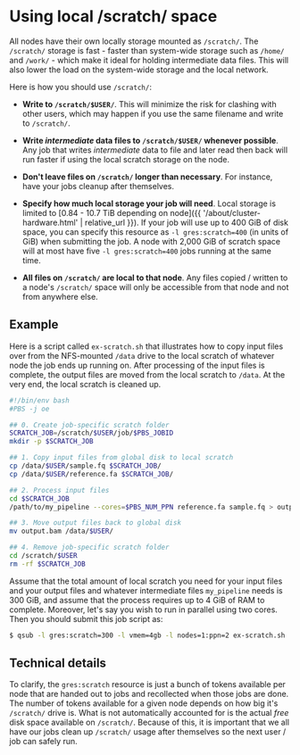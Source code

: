 # Using local /scratch/ space

All nodes have their own locally storage mounted as `/scratch/`.  The `/scratch/` storage is fast - faster than system-wide storage such as `/home/` and `/work/` - which make it ideal for holding intermediate data files.  This will also lower the load on the system-wide storage and the local network.


Here is how you should use `/scratch/`:

* **Write to `/scratch/$USER/`**.  This will minimize the risk for clashing with other users, which may happen if you use the same filename and write to `/scratch/`.

* **Write _intermediate_ data files to `/scratch/$USER/` whenever possible**.  Any job that writes _intermediate_ data to file and later read then back will run faster if using the local scratch storage on the node.

* **Don't leave files on `/scratch/` longer than necessary**.  For instance, have your jobs cleanup after themselves.

* **Specify how much local storage your job will need**.  Local storage is limited to [0.84 - 10.7 TiB depending on node]({{ '/about/cluster-hardware.html' | relative_url }}).  If your job will use up to 400 GiB of disk space, you can specify this resource as `-l gres:scratch=400` (in units of GiB) when submitting the job.  A node with 2,000 GiB of scratch space will at most have five `-l gres:scratch=400` jobs running at the same time.

* **All files on `/scratch/` are local to that node**.  Any files copied / written to a node's `/scratch/` space will only be accessible from that node and not from anywhere else.

## Example

Here is a script called `ex-scratch.sh` that illustrates how to copy input files over from the NFS-mounted `/data` drive to the local scratch of whatever node the job ends up running on.  After processing of the input files is complete, the output files are moved from the local scratch to `/data`.  At the very end, the local scratch is cleaned up.

```sh
#!/bin/env bash
#PBS -j oe

## 0. Create job-specific scratch folder
SCRATCH_JOB=/scratch/$USER/job/$PBS_JOBID
mkdir -p $SCRATCH_JOB

## 1. Copy input files from global disk to local scratch
cp /data/$USER/sample.fq $SCRATCH_JOB/
cp /data/$USER/reference.fa $SCRATCH_JOB/

## 2. Process input files
cd $SCRATCH_JOB
/path/to/my_pipeline --cores=$PBS_NUM_PPN reference.fa sample.fq > output.bam

## 3. Move output files back to global disk
mv output.bam /data/$USER/

## 4. Remove job-specific scratch folder
cd /scratch/$USER
rm -rf $SCRATCH_JOB
```

Assume that the total amount of local scratch you need for your input files and your output files and whatever intermediate files `my_pipeline` needs is 300 GiB, and assume that the process requires up to 4 GiB of RAM to complete.  Moreover, let's say you wish to run in parallel using two cores.  Then you should submit this job script as:
```sh
$ qsub -l gres:scratch=300 -l vmem=4gb -l nodes=1:ppn=2 ex-scratch.sh
```


## Technical details
To clarify, the `gres:scratch` resource is just a bunch of tokens available per node that are handed out to jobs and recollected when those jobs are done.  The number of tokens available for a given node depends on how big it's `/scratch/` drive is.  What is not automatically accounted for is the actual _free_ disk space available on `/scratch/`.  Because of this, it is important that we all have our jobs clean up `/scratch/` usage after themselves so the next user / job can safely run.
